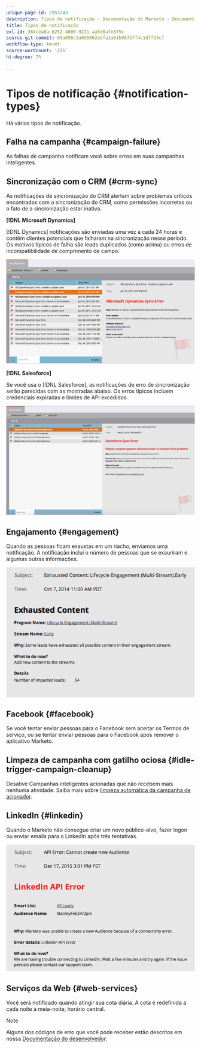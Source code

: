 ```yaml
---
unique-page-id: 2953243
description: Tipos de notificação - Documentação do Marketo - Documentação do produto
title: Tipos de notificação
exl-id: 384cea0a-6252-4600-9211-aa5d6a7e875c
source-git-commit: 09a656c3a0d0002edfa1a61b987bff4c1dff33cf
workflow-type: tm+mt
source-wordcount: '235'
ht-degree: 7%

---
```


# Tipos de notificação {#notification-types}

Há vários tipos de notificação.

## Falha na campanha  {#campaign-failure}

As falhas de campanha notificam você sobre erros em suas campanhas inteligentes.

## Sincronização com o CRM {#crm-sync}

As notificações de sincronização do CRM alertam sobre problemas críticos encontrados com a sincronização do CRM, como permissões incorretas ou o fato de a sincronização estar inativa.

**[!DNL Microsoft Dynamics]**

[!DNL Dynamics] notificações são enviadas uma vez a cada 24 horas e contêm clientes potenciais que falharam na sincronização nesse período. Os motivos típicos de falha são leads duplicados (como acima) ou erros de incompatibilidade de comprimento de campo.

![](assets/image2016-1-20-11-3a19-3a58.png)

**[!DNL Salesforce]**

Se você usa o [!DNL Salesforce], as notificações de erro de sincronização serão parecidas com as mostradas abaixo. Os erros típicos incluem credenciais expiradas e limites de API excedidos.

![](assets/salesforcesyncerror.png)

## Engajamento {#engagement}

Quando as pessoas ficam exaustas em um riacho, enviamos uma notificação. A notificação inclui o número de pessoas que se exauriram e algumas outras informações.

![](assets/image2014-10-14-10-3a57-3a9.png)

## Facebook {#facebook}

Se você tentar enviar pessoas para o Facebook sem aceitar os Termos de serviço, ou se tentar enviar pessoas para o Facebook após remover o aplicativo Marketo.

## Limpeza de campanha com gatilho ociosa {#idle-trigger-campaign-cleanup}

Desative Campanhas inteligentes acionadas que não recebem mais nenhuma atividade. Saiba mais sobre [limpeza automática da campanha de acionador](/help/marketo/product-docs/core-marketo-concepts/smart-campaigns/using-smart-campaigns/automatic-trigger-campaign-cleanup.md).

## LinkedIn {#linkedin}

Quando o Marketo não consegue criar um novo público-alvo, fazer logon ou enviar emails para o LinkedIn após três tentativas.

![](assets/linkedin.png)

## Serviços da Web {#web-services}

Você será notificado quando atingir sua cota diária. A cota é redefinida a cada noite à meia-noite, horário central.

>[!NOTE]
>
>Alguns dos códigos de erro que você pode receber estão descritos em nossa [Documentação do desenvolvedor](https://experienceleague.adobe.com/pt-br/docs/marketo-developer/marketo/rest/error-codes).
